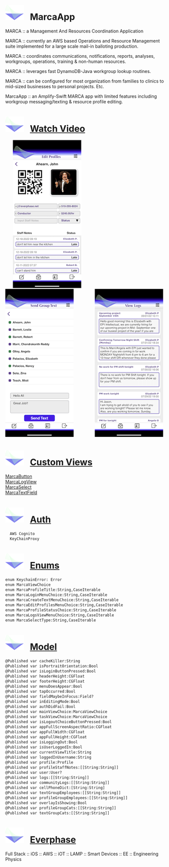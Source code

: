 # ![Marca Banner](Assets.xcassets/smallestlogo.png) &nbsp; MarcaApp 
MARCA :: a Management And Resources Coordination Application

MARCA :: currently an AWS based Operations and Resource Management suite implemented for a large scale mail-in balloting production. 

MARCA :: coordinates communications, notifications, reports, analyses, workgroups, operations, training & non-human resources.

MARCA :: leverages fast DynamoDB-Java workgroup lookup routines.

MARCA :: can be configured for most organization from families to clinics to mid-sized businesses to personal projects. Etc.

MarcaApp :: an Amplify-Swift MARCA app with limited features including workgroup messaging/texting & resource profile editing.
# ![Marca Banner](Assets.xcassets/smallestlogo.png) &nbsp; <a href="https://youtu.be/eff2Ofq2ft0">Watch Video</a>
   &nbsp; &nbsp; &nbsp; ![Marca Banner](Assets.xcassets/profile_1.png) &nbsp; &nbsp; &nbsp; &nbsp; &nbsp; &nbsp; &nbsp; &nbsp;  ![Marca Banner](Assets.xcassets/groupText.png) &nbsp; &nbsp; &nbsp; &nbsp; &nbsp; &nbsp; &nbsp; &nbsp; ![Marca Banner](Assets.xcassets/viewLogs.png)

# ![Marca Banner](Assets.xcassets/smallestlogo.png) &nbsp; <a href="https://github.com/jahearnco/MarcaApp/tree/main/MarcaApp/Views/CustomViews">Custom Views</a>
   <a href="https://github.com/jahearnco/MarcaApp/tree/main/MarcaApp/Views/CustomViews/MarcaButton.swift">MarcaButton</a><br/>
   <a href="https://github.com/jahearnco/MarcaApp/tree/main/MarcaApp/Views/CustomViews/MarcaLogView.swift">MarcaLogView</a><br/>
   <a href="https://github.com/jahearnco/MarcaApp/tree/main/MarcaApp/Views/CustomViews/MarcaSelect.swift">MarcaSelect</a><br/>
   <a href="https://github.com/jahearnco/MarcaApp/tree/main/MarcaApp/Views/CustomViews/MarcaTextField.swift">MarcaTextField</a>
# ![Marca Banner](Assets.xcassets/smallestlogo.png) &nbsp; <a href="https://github.com/jahearnco/MarcaApp/tree/main/MarcaApp/Ancillary/Auth/Cognito.swift">Auth</a>
      AWS Cognito
      KeyChainProxy
# ![Marca Banner](Assets.xcassets/smallestlogo.png) &nbsp; <a href="https://github.com/jahearnco/MarcaApp/blob/main/MarcaApp/Ancillary/Constants/MarcaEnums.swift">Enums</a>
    enum KeychainError: Error
    enum MarcaViewChoice
    enum MarcaProfileTitle:String,CaseIterable
    enum MarcaLoginMenuChoice:String,CaseIterable
    enum MarcaCreateTextMenuChoice:String,CaseIterable
    enum MarcaEditProfilesMenuChoice:String,CaseIterable
    enum MarcaProfileStatusChoice:String,CaseIterable
    enum MarcaLogsViewMenuChoice:String,CaseIterable
    enum MarcaSelectType:String,CaseIterable
# ![Marca Banner](Assets.xcassets/smallestlogo.png) &nbsp; <a href="https://github.com/jahearnco/MarcaApp/blob/main/MarcaApp/Ancillary/Models/_M.swift">Model</a>
    @Published var cacheKiller:String
    @Published var isPortraitOrientation:Bool
    @Published var isLoginButtonPressed:Bool
    @Published var headerHeight:CGFloat
    @Published var footerHeight:CGFloat
    @Published var menuDoesAppear:Bool
    @Published var tapOccurred:Bool
    @Published var fieldMaybeInFocus:Field?
    @Published var inEditingMode:Bool
    @Published var authDidFail:Bool
    @Published var mainViewChoice:MarcaViewChoice
    @Published var taskViewChoice:MarcaViewChoice
    @Published var isLogoutChoiceButtonPressed:Bool
    @Published var appFullScreenAspectRatio:CGFloat
    @Published var appFullWidth:CGFloat
    @Published var appFullHeight:CGFloat
    @Published var isLoggingOut:Bool
    @Published var isUserLoggedIn:Bool
    @Published var currentViewTitle:String
    @Published var loggedInUsername:String
    @Published var profile:Profile
    @Published var profileStaffNotes:[[String:String]]
    @Published var user:User?
    @Published var logs:[[String:String]]
    @Published var communityLogs:[[String:String]]
    @Published var cellPhoneDict:[String:String]
    @Published var textGroupEmployees:[[String:String]]
    @Published var profileGroupEmployees:[[String:String]]
    @Published var overlayIsShowing:Bool
    @Published var profileGroupCats:[[String:String]]
    @Published var textGroupCats:[[String:String]]
# ![End Banner](Assets.xcassets/smallestlogo.png) &nbsp; <a href="https://www.everphase.net/resume">Everphase</a>
Full Stack :: iOS :: AWS :: iOT :: LAMP :: Smart Devices :: EE :: Engineering Physics

